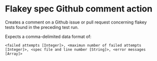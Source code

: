 # Flakey spec Github comment action

Creates a comment on a Github issue or pull request concerning flakey tests found in the preceding test run.

Expects a comma-delimited data format of:

```
<failed attempts [Integer]>, <maximun number of failed attempts [Integer]>, <spec file and line number [String]>, <error messages [Array]>
```
